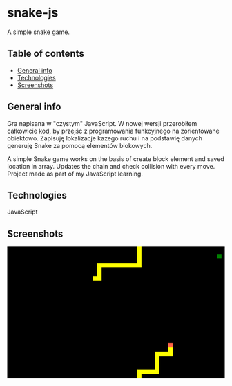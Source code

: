 # snake-js
A simple snake game.

## Table of contents
* [General info](#general-info)
* [Technologies](#technologies)
* [Screenshots](#screenshots)

## General info
Gra napisana w "czystym" JavaScript. W nowej wersji przerobiłem całkowicie kod, by przejść z programowania funkcyjnego na zorientowane obiektowo.
Zapisuję lokalizacje każego ruchu i na podstawię danych generuję Snake za pomocą elementów blokowych.

A simple Snake game works on the basis of create block
element and saved location in array. 
Updates the chain and check collision with every move.
Project made as part of my JavaScript learning.

## Technologies
JavaScript

## Screenshots
![Game](./img/game.png)
